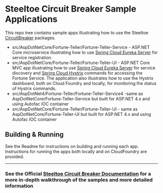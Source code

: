 # Steeltoe Circuit Breaker Sample Applications

This repo tree contains sample apps illustrating how to use the Steeltoe [CircuitBreaker](https://github.com/SteeltoeOSS/CircuitBreaker) packages.

* src/AspDotNetCore/Fortune-Teller/Fortune-Teller-Service - ASP.NET Core microservice illustrating how to use [Spring Cloud Eureka Server](http://projects.spring.io/spring-cloud/docs/1.0.3/spring-cloud.html#spring-cloud-eureka-server) for service registration.
* src/AspDotNetCore/Fortune-Teller/Fortune-Teller-UI - ASP.NET Core MVC app illustrating how to use [Spring Cloud Eureka Server](http://projects.spring.io/spring-cloud/docs/1.0.3/spring-cloud.html#spring-cloud-eureka-server) for service discovery and [Spring Cloud Hystrix](http://cloud.spring.io/spring-cloud-static/Dalston.SR1/#_circuit_breaker_hystrix_clients) commands for accessing the Fortune Service.  The application also illustrates how to use the Hystrix dashboard, both on Cloud Foundry and locally, for monitoring the status of Hystrix commands.
* src/AspDotNet4/Fortune-Teller/Fortune-Teller-Service4 -same as AspDotNetCore/Fortune-Teller-Service but built for ASP.NET 4.x and using Autofac IOC container
* src/AspDotNetCore/Fortune-Teller/Fortune-Teller-UI - same as AspDotNetCore/Fortune-Teller-UI but built for ASP.NET 4.x and using Autofac IOC container

## Building & Running

See the Readme for instructions on building and running each app.  Instructions for running the apps both locally and on CloudFoundry are provided.

---

### See the Official [Steeltoe Circuit Breaker Documentation](https://steeltoe.io/docs/steeltoe-circuitbreaker) for a more in-depth walkthrough of the samples and more detailed information